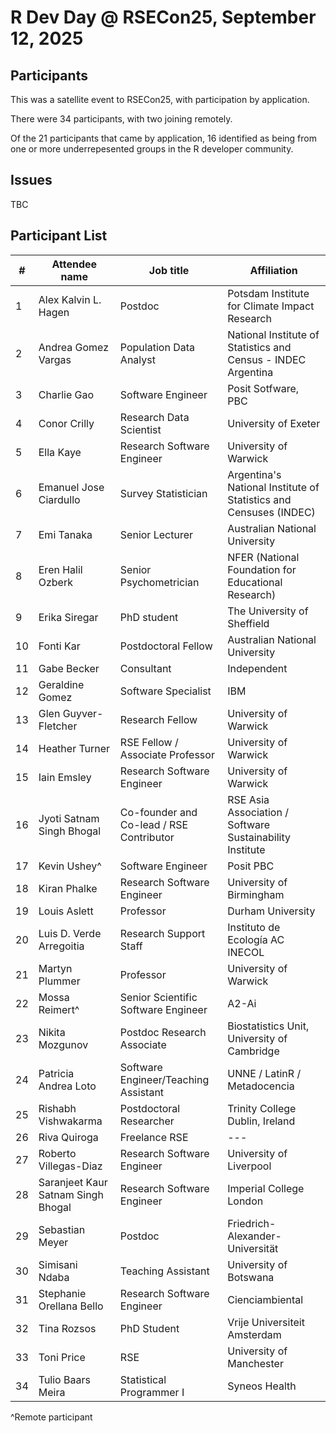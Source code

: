 R Dev Day @ RSECon25, September 12, 2025
================

## Participants

This was a satellite event to RSECon25, with participation by application.

There were 34 participants, with two joining remotely.

Of the 21 participants that came by application, 16 identified as being from one or more underrepesented groups in the R developer community.

## Issues

TBC
   
## Participant List

| #  | Attendee name                      | Job title                                                        | Affiliation                                                       |
|----|------------------------------------|------------------------------------------------------------------|-------------------------------------------------------------------|
| 1  | Alex Kalvin L. Hagen               | Postdoc                                                          | Potsdam Institute for Climate   Impact Research                   |
| 2  | Andrea Gomez Vargas                | Population Data   Analyst                                        | National Institute of Statistics and Census - INDEC Argentina     |
| 3  | Charlie Gao                        | Software Engineer                                                | Posit Sotfware, PBC                                               |
| 4  | Conor Crilly                       | Research Data Scientist                                          | University of Exeter                                              |
| 5  | Ella Kaye                          | Research Software   Engineer                                     | University of Warwick                                             |
| 6  | Emanuel Jose Ciardullo             | Survey Statistician                                              | Argentina's National Institute of Statistics and Censuses (INDEC) |
| 7  | Emi Tanaka                         | Senior Lecturer                                                  | Australian National University                                    |
| 8  | Eren Halil Ozberk                  | Senior Psychometrician                                           | NFER (National Foundation for Educational Research)               |
| 9  | Erika Siregar                      | PhD student                                                      | The University of Sheffield                                       |
| 10 | Fonti Kar                          | Postdoctoral Fellow                                              | Australian National University                                    |
| 11 | Gabe Becker                        | Consultant                                                       | Independent                                                       |
| 12 | Geraldine Gomez                    | Software Specialist                                              | IBM                                                               |
| 13 | Glen Guyver-Fletcher               | Research Fellow                                                  | University of Warwick                                             |
| 14 | Heather Turner                     | RSE Fellow / Associate Professor                                 | University of Warwick                                             |
| 15 | Iain Emsley                        | Research Software   Engineer                                     | University of Warwick                                             |
| 16 | Jyoti Satnam Singh Bhogal          | Co-founder and Co-lead / RSE Contributor                         | RSE Asia Association / Software Sustainability Institute          |
| 17 | Kevin Ushey^                       | Software Engineer                                                | Posit PBC                                                         |
| 18 | Kiran Phalke                       | Research Software   Engineer                                     | University of Birmingham                                          |
| 19 | Louis Aslett                       | Professor                                                        | Durham University                                                 |
| 20 | Luis D. Verde Arregoitia           | Research Support Staff                                           | Instituto de Ecología AC INECOL                                   |
| 21 | Martyn Plummer                     | Professor                                                        | University of Warwick                                             |
| 22 | Mossa Reimert^                     | Senior Scientific Software Engineer                              | A2-Ai                                                             |
| 23 | Nikita Mozgunov                    | Postdoc Research   Associate                                     | Biostatistics Unit, University   of Cambridge                     |
| 24 | Patricia Andrea Loto               | Software   Engineer/Teaching Assistant                           | UNNE / LatinR / Metadocencia                                      |
| 25 | Rishabh Vishwakarma                | Postdoctoral   Researcher                                        | Trinity College Dublin, Ireland                                   |
| 26 | Riva Quiroga                       | Freelance RSE                                                    | ---                                                               |
| 27 | Roberto Villegas-Diaz              | Research Software   Engineer                                     | University of Liverpool                                           |
| 28 | Saranjeet Kaur Satnam Singh Bhogal | Research Software   Engineer                                     | Imperial College London                                           |
| 29 | Sebastian Meyer                    | Postdoc                                                          | Friedrich-Alexander-Universität                                   |
| 30 | Simisani Ndaba                     | Teaching  Assistant                                              | University of Botswana                                            |
| 31 | Stephanie Orellana Bello           | Research Software   Engineer                                     | Cienciambiental                                                   |
| 32 | Tina Rozsos                        | PhD Student                                                      | Vrije Universiteit Amsterdam                                      |
| 33 | Toni Price                         | RSE                                                              | University of Manchester                                          |
| 34 | Tulio Baars Meira                  | Statistical Programmer   I                                       | Syneos Health                                                     |

^Remote participant
